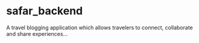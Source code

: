 # safar_backend
A travel blogging application which allows travelers to connect, collaborate and share experiences...
